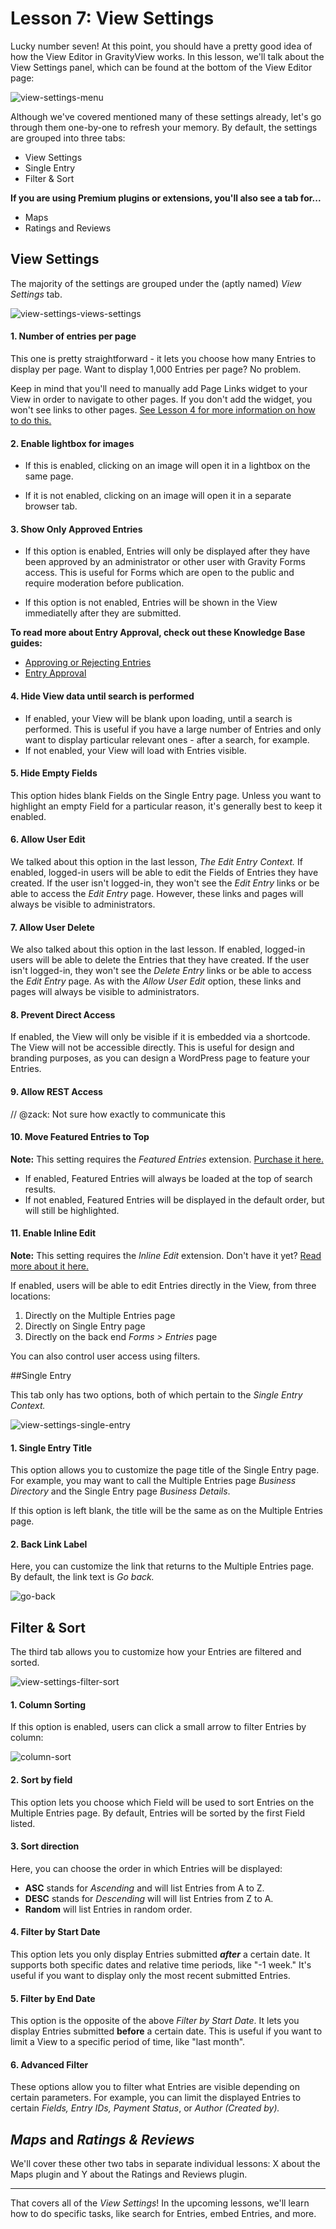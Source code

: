 # Lesson 7: View Settings

Lucky number seven! At this point, you should have a pretty good idea of how the View Editor in GravityView works. In this lesson, we'll talk about the View Settings panel, which can be found at the bottom of the View Editor page:



![view-settings-menu](./images/view-settings-menu.png)



Although we've covered mentioned many of these settings already, let's go through them one-by-one to refresh your memory. By default, the settings are grouped into three tabs:

- View Settings
- Single Entry
- Filter & Sort

**If you are using Premium plugins or extensions, you'll also see a tab for...**

* Maps
* Ratings and Reviews



## View Settings

The majority of the settings are grouped under the (aptly named) *View Settings* tab.

![view-settings-views-settings](./images/view-settings-views-settings.png)

#### 1. Number of entries per page

This one is pretty straightforward - it lets you choose how many Entries to display per page. Want to display 1,000 Entries per page? No problem.

Keep in mind that you'll need to manually add Page Links widget to your View in order to navigate to other pages. If you don't add the widget, you won't see links to other pages. [See Lesson 4 for more information on how to do this.](lesson-04.md) 

#### 2. Enable lightbox for images

- If this is enabled, clicking on an image will open it in a lightbox on the same page.

- If it is not enabled, clicking on an image will open it in a separate browser tab.

#### 3. Show Only Approved Entries

- If this option is enabled, Entries will only be displayed after they have been approved by an administrator or other user with Gravity Forms access. This is useful for Forms which are open to the public and require moderation before publication.

- If this option is not enabled, Entries will be shown in the View immediatelly after they are submitted.

**To read more about Entry Approval, check out these Knowledge Base guides:**

- [Approving or Rejecting Entries](https://docs.gravityview.co/article/88-approving-or-rejecting-entries-in-gravityview)
- [Entry Approval](https://docs.gravityview.co/category/387-entry-approval)

#### 4. Hide View data until search is performed

- If enabled, your View will be blank upon loading, until a search is performed. This is useful if you have a large number of Entries and only want to display particular relevant ones - after a search, for example.
- If not enabled, your View will load with Entries visible.

#### 5. Hide Empty Fields

This option hides blank Fields on the Single Entry page. Unless you want to highlight an empty Field for a particular reason, it's generally best to keep it enabled.

#### 6. Allow User Edit

We talked about this option in the last lesson, *The Edit Entry Context.* If enabled, logged-in users will be able to edit the Fields of Entries they have created. If the user isn't logged-in, they won't see the *Edit Entry* links or be able to access the *Edit Entry* page. However, these links and pages will always be visible to administrators.

#### 7. Allow User Delete

We also talked about this option in the last lesson. If enabled, logged-in users will be able to delete the Entries that they have created. If the user isn't logged-in, they won't see the *Delete Entry* links or be able to access the *Edit Entry* page. As with the *Allow User Edit* option, these links and pages will always be visible to administrators.

#### 8. Prevent Direct Access

If enabled, the View will only be visible if it is embedded via a shortcode. The View will not be accessible directly. This is useful for design and branding purposes, as you can design a WordPress page to feature your Entries.

#### 9. Allow REST Access

// @zack: Not sure how exactly to communicate this

#### 10. Move Featured Entries to Top

**Note:** This setting requires the *Featured Entries* extension. [Purchase it here.](https://gravityview.co/extensions/featured-entries/)

- If enabled, Featured Entries will always be loaded at the top of search results.
- If not enabled, Featured Entries will be displayed in the default order, but will still be highlighted.

#### 11. Enable Inline Edit

**Note:** This setting requires the *Inline Edit* extension. Don't have it yet? [Read more about it here.](https://gravityview.co/extensions/gravityview-inline-edit/)

If enabled, users will be able to edit Entries directly in the View, from three locations:

1. Directly on the Multiple Entries page
2. Directly on Single Entry page
3. Directly on the back end *Forms > Entries* page

You can also control user access using filters.



##Single Entry 

This tab only has two options, both of which pertain to the *Single Entry Context.*



![view-settings-single-entry](./images/view-settings-single-entry.png)



#### 1. Single Entry Title

This option allows you to customize the page title of the Single Entry page. For example, you may want to call the Multiple Entries page *Business Directory* and the Single Entry page *Business Details*.

If this option is left blank, the title will be the same as on the Multiple Entries page.

#### 2. Back Link Label

Here, you can customize the link that returns to the Multiple Entries page. By default, the link text is *Go back.*

![go-back](./images/go-back.png)

## Filter & Sort

The third tab allows you to customize how your Entries are filtered and sorted.

![view-settings-filter-sort](./images/view-settings-filter-sort.png)



#### 1. Column Sorting

If this option is enabled, users can click a small arrow to filter Entries by column:

![column-sort](./images/column-sort.png)



#### 2. Sort by field

This option lets you choose which Field will be used to sort Entries on the Multiple Entries page. By default, Entries will be sorted by the first Field listed.

#### 3. Sort direction

Here, you can choose the order in which Entries will be displayed:

- **ASC** stands for *Ascending* and will list Entries from A to Z.
- **DESC** stands for *Descending* will will list Entries from Z to A.
- **Random** will list Entries in random order.

#### 4. Filter by Start Date

This option lets you only display Entries submitted ***after*** a certain date. It supports both specific dates and relative time periods, like "-1 week." It's useful if you want to display only the most recent submitted Entries.

#### 5. Filter by End Date

This option is the opposite of the above *Filter by Start Date*. It lets you display Entries submitted **before** a certain date. This is useful if you want to limit a View to a specific period of time, like "last month".

#### 6. Advanced Filter

These options allow you to filter what Entries are visible depending on certain parameters. For example, you can limit the displayed Entries to certain *Fields,* *Entry IDs,* *Payment Status*, or *Author (Created by).*


## *Maps* and *Ratings & Reviews*

We'll cover these other two tabs in separate individual lessons: X about the Maps plugin and Y about the Ratings and Reviews plugin.



---

That covers all of the *View Settings*! In the upcoming lessons, we'll learn how to do specific tasks, like search for Entries, embed Entries, and more.